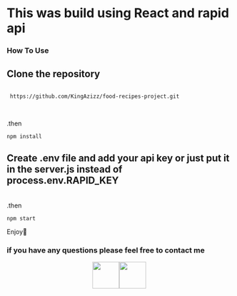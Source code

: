 <h1>This was build using React and rapid api</h1>


<h3>How To Use</h3>

<h2>Clone the repository</h2>
<p>
  <code>
 https://github.com/KingAzizz/food-recipes-project.git
  </code>
</p>
<br>
.then 

```
npm install
```

<h2>Create .env file and add your api key or just put it in the server.js instead of <strong> process.env.RAPID_KEY </strong></h2>
<br>
.then

```
npm start
```
<p>Enjoy🥳</p>


<h3>if you have any questions please feel free to contact me</h3> 
<p style="display:flex; justify-content:center;">
<a href="https://twitter.com/xilAziz"> <img src ="http://assets.stickpng.com/images/580b57fcd9996e24bc43c53e.png" width="60px"></a>
<a href="mailto:azizalsunaydi@gmail.com"> <img src ="https://www.freeiconspng.com/uploads/file-tk-email-icon-svg-28.png" width="60px"></a>
</p>

